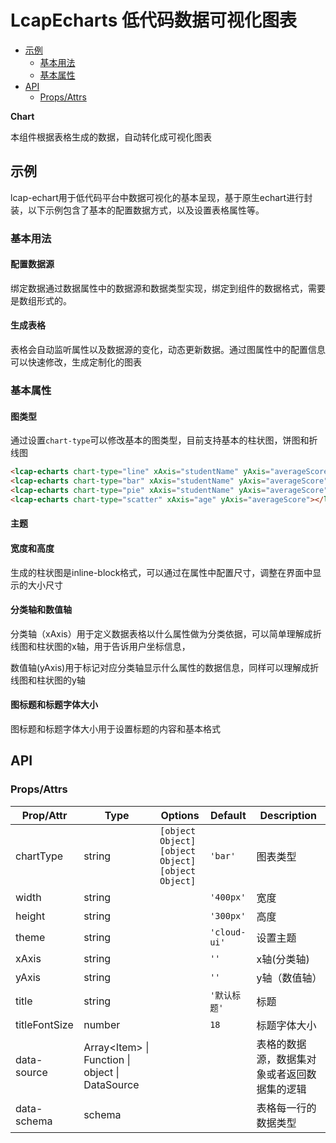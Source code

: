 <!-- 该 README.md 根据 api.yaml 和 docs/*.md 自动生成，为了方便在 GitHub 和 NPM 上查阅。如需修改，请查看源文件 -->

# LcapEcharts 低代码数据可视化图表

- [示例](#示例)
    - [基本用法](#基本用法)
    - [基本属性](#基本属性)
- [API]()
    - [Props/Attrs](#propsattrs)

**Chart**

本组件根据表格生成的数据，自动转化成可视化图表

## 示例
lcap-echart用于低代码平台中数据可视化的基本呈现，基于原生echart进行封装，以下示例包含了基本的配置数据方式，以及设置表格属性等。
### 基本用法
#### 配置数据源
绑定数据通过数据属性中的数据源和数据类型实现，绑定到组件的数据格式，需要是数组形式的。
#### 生成表格
表格会自动监听属性以及数据源的变化，动态更新数据。通过图属性中的配置信息可以快速修改，生成定制化的图表

### 基本属性
#### 图类型
通过设置`chart-type`可以修改基本的图类型，目前支持基本的柱状图，饼图和折线图
``` html
<lcap-echarts chart-type="line" xAxis="studentName" yAxis="averageScore" border></lcap-echarts>
<lcap-echarts chart-type="bar" xAxis="studentName" yAxis="averageScore"></lcap-echarts>
<lcap-echarts chart-type="pie" xAxis="studentName" yAxis="averageScore"></lcap-echarts>
<lcap-echarts chart-type="scatter" xAxis="age" yAxis="averageScore"></lcap-echarts>
```
#### 主题


#### 宽度和高度
生成的柱状图是inline-block格式，可以通过在属性中配置尺寸，调整在界面中显示的大小尺寸
#### 分类轴和数值轴
分类轴（xAxis）用于定义数据表格以什么属性做为分类依据，可以简单理解成折线图和柱状图的x轴，用于告诉用户坐标信息，

数值轴(yAxis)用于标记对应分类轴显示什么属性的数据信息，同样可以理解成折线图和柱状图的y轴
#### 图标题和标题字体大小
图标题和标题字体大小用于设置标题的内容和基本格式



## API
### Props/Attrs

| Prop/Attr | Type | Options | Default | Description |
| --------- | ---- | ------- | ------- | ----------- |
| chartType | string | `[object Object]`<br/>`[object Object]`<br/>`[object Object]` | `'bar'` | 图表类型 |
| width | string |  | `'400px'` | 宽度 |
| height | string |  | `'300px'` | 高度 |
| theme | string |  | `'cloud-ui'` | 设置主题 |
| xAxis | string |  | `''` | x轴(分类轴) |
| yAxis | string |  | `''` | y轴（数值轴） |
| title | string |  | `'默认标题'` | 标题 |
| titleFontSize | number |  | `18` | 标题字体大小 |
| data-source | Array\<Item\> \| Function \| object \| DataSource |  |  | 表格的数据源，数据集对象或者返回数据集的逻辑 |
| data-schema | schema |  |  | 表格每一行的数据类型 |


